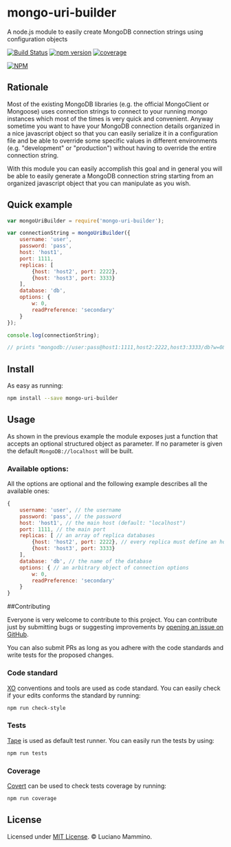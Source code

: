 # mongo-uri-builder
A node.js module to easily create MongoDB connection strings using configuration objects

[![Build Status](https://travis-ci.org/lmammino/mongo-uri-builder.svg)](https://travis-ci.org/lmammino/mongo-uri-builder) [![npm version](https://badge.fury.io/js/mongo-uri-builder.svg)](http://badge.fury.io/js/mongo-uri-builder) [![coverage](https://coveralls.io/repos/lmammino/mongo-uri-builder/badge.svg?branch=master&service=github)](https://coveralls.io/github/lmammino/mongo-uri-builder?branch=master)

[![NPM](https://nodei.co/npm/mongo-uri-builder.png)](https://nodei.co/npm/mongo-uri-builder/)


## Rationale

Most of the existing MongoDB libraries (e.g. the official MongoClient or Mongoose) uses connection strings to connect to your running mongo instances which most of the times is very quick and convenient.
Anyway sometime you want to have your MongoDB connection details organized in a nice javascript object so that you can easily serialize it in a configuration file and be able to override some specific values in different environments (e.g. "development" or "production") without having to override the entire connection string. 

With this module you can easily accomplish this goal and in general you will be able to easily generate a MongoDB connection string starting from an organized javascript object that you can manipulate as you wish.


## Quick example

```javascript
var mongoUriBuilder = require('mongo-uri-builder');

var connectionString = mongoUriBuilder({
	username: 'user',
	password: 'pass',
	host: 'host1',
	port: 1111,
	replicas: [
		{host: 'host2', port: 2222},
		{host: 'host3', port: 3333}
	],
	database: 'db',
	options: {
		w: 0,
		readPreference: 'secondary'
	}
});

console.log(connectionString); 

// prints "mongodb://user:pass@host1:1111,host2:2222,host3:3333/db?w=0&readPreference=secondary"
```


## Install

As easy as running:

```bash
npm install --save mongo-uri-builder
```


## Usage

As shown in the previous example the module exposes just a function that accepts an optional structured object as parameter. If no parameter is given the default `MongoDB://localhost` will be built.

### Available options:

All the options are optional and the following example describes all the available ones:

```javascript
{
	username: 'user', // the username
	password: 'pass', // the password
	host: 'host1', // the main host (default: "localhost")
	port: 1111, // the main port
	replicas: [ // an array of replica databases
		{host: 'host2', port: 2222}, // every replica must define an host, the port is optional
		{host: 'host3', port: 3333}
	],
	database: 'db', // the name of the database
	options: { // an arbitrary object of connection options
		w: 0,
		readPreference: 'secondary'
	}
}
```

##Contributing

Everyone is very welcome to contribute to this project. You can contribute just by submitting bugs or suggesting improvements by [opening an issue on GitHub](https://github.com/lmammino/mongo-uri-builder/issues).

You can also submit PRs as long as you adhere with the code standards and write tests for the proposed changes.

### Code standard

[XO](https://www.npmjs.com/package/xo) conventions and tools are used as code standard. You can easily check if your edits conforms the standard by running:

```bash
npm run check-style
```

### Tests

[Tape](https://www.npmjs.com/package/tape) is used as default test runner. You can easily run the tests by using:

```bash
npm run tests
```

### Coverage

[Covert](https://www.npmjs.com/package/covert) can be used to check tests coverage by running:

```bash
npm run coverage
```


## License

Licensed under [MIT License](https://github.com/lmammino/mongo-uri-builder/blob/master/LICENSE). © Luciano Mammino.
